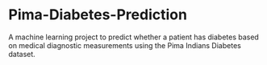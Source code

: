 # Pima-Diabetes-Prediction
A machine learning project to predict whether a patient has diabetes based on medical diagnostic measurements using the Pima Indians Diabetes dataset.

